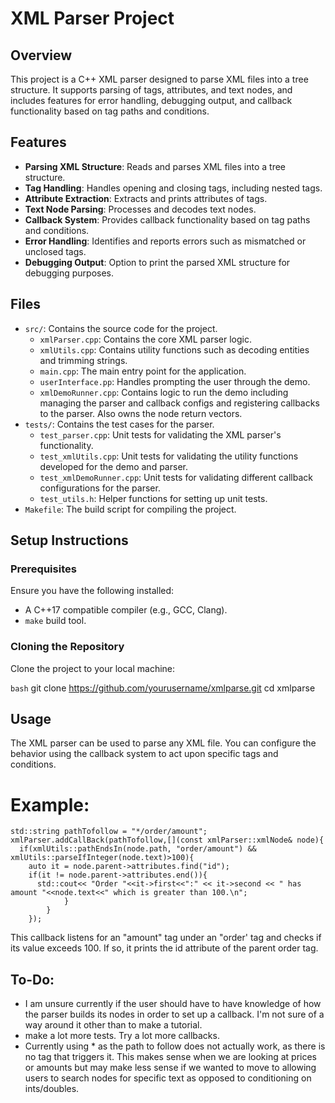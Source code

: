 # XML Parser Project

## Overview

This project is a C++ XML parser designed to parse XML files into a tree structure. It supports parsing of tags, attributes, and text nodes, and includes features for error handling, debugging output, and callback functionality based on tag paths and conditions. 

## Features

- **Parsing XML Structure**: Reads and parses XML files into a tree structure.
- **Tag Handling**: Handles opening and closing tags, including nested tags.
- **Attribute Extraction**: Extracts and prints attributes of tags.
- **Text Node Parsing**: Processes and decodes text nodes.
- **Callback System**: Provides callback functionality based on tag paths and conditions.
- **Error Handling**: Identifies and reports errors such as mismatched or unclosed tags.
- **Debugging Output**: Option to print the parsed XML structure for debugging purposes.

## Files

- `src/`: Contains the source code for the project.
  - `xmlParser.cpp`: Contains the core XML parser logic.
  - `xmlUtils.cpp`: Contains utility functions such as decoding entities and trimming strings.
  - `main.cpp`: The main entry point for the application.
  - `userInterface.pp`: Handles prompting the user through the demo.
  - `xmlDemoRunner.cpp`: Contains logic to run the demo including managing the parser and callback configs and registering callbacks to the parser. Also owns the node return vectors. 
- `tests/`: Contains the test cases for the parser.
  - `test_parser.cpp`: Unit tests for validating the XML parser's functionality.
  - `test_xmlUtils.cpp`: Unit tests for validating the utility functions developed for the demo and parser.
  - `test_xmlDemoRunner.cpp`: Unit tests for validating different callback configurations for the parser.
  - `test_utils.h`: Helper functions for setting up unit tests. 
- `Makefile`: The build script for compiling the project.

## Setup Instructions

### Prerequisites

Ensure you have the following installed:
- A C++17 compatible compiler (e.g., GCC, Clang).
- `make` build tool.

### Cloning the Repository

Clone the project to your local machine:

```bash```
git clone https://github.com/yourusername/xmlparse.git
cd xmlparse


## Usage
The XML parser can be used to parse any XML file. You can configure the behavior using the callback system to act upon specific tags and conditions.

# Example:

```
std::string pathTofollow = "*/order/amount";
xmlParser.addCallBack(pathTofollow,[](const xmlParser::xmlNode& node){
  if(xmlUtils::pathEndsIn(node.path, "order/amount") && xmlUtils::parseIfInteger(node.text)>100){
    auto it = node.parent->attributes.find("id");
    if(it != node.parent->attributes.end()){
      std::cout<< "Order "<<it->first<<":" << it->second << " has amount "<<node.text<<" which is greater than 100.\n";
            }
        }
    });
```
This callback listens for an "amount" tag under an "order' tag and checks if its value exceeds 100. If so, it prints the id attribute of the parent order tag.




## To-Do:
  - I am unsure currently if the user should have to have knowledge of how the parser builds its nodes in order to set up a callback. I'm not sure of a way around it other than to make a tutorial. 
  - make a lot more tests. Try a lot more callbacks.
  - Currently using * as the path to follow does not actually work, as there is no tag that triggers it. This makes sense when we are looking at prices or amounts but may make less sense if we wanted to move to allowing users to search nodes for specific text as opposed to conditioning on ints/doubles. 
  

